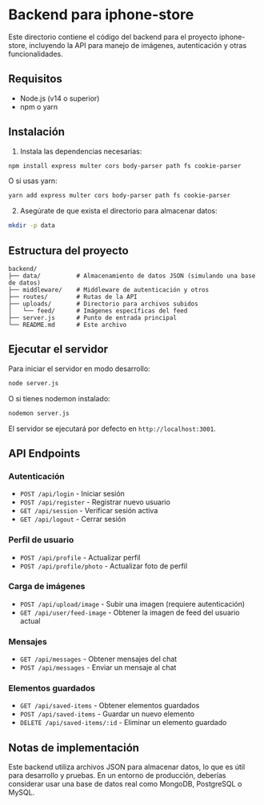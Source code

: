 # Backend para iphone-store

Este directorio contiene el código del backend para el proyecto iphone-store, incluyendo la API para manejo de imágenes, autenticación y otras funcionalidades.

## Requisitos

- Node.js (v14 o superior)
- npm o yarn

## Instalación

1. Instala las dependencias necesarias:

```bash
npm install express multer cors body-parser path fs cookie-parser
```

O si usas yarn:

```bash
yarn add express multer cors body-parser path fs cookie-parser
```

2. Asegúrate de que exista el directorio para almacenar datos:

```bash
mkdir -p data
```

## Estructura del proyecto

```
backend/
├── data/          # Almacenamiento de datos JSON (simulando una base de datos)
├── middleware/    # Middleware de autenticación y otros
├── routes/        # Rutas de la API
├── uploads/       # Directorio para archivos subidos
│   └── feed/      # Imágenes específicas del feed
├── server.js      # Punto de entrada principal
└── README.md      # Este archivo
```

## Ejecutar el servidor

Para iniciar el servidor en modo desarrollo:

```bash
node server.js
```

O si tienes nodemon instalado:

```bash
nodemon server.js
```

El servidor se ejecutará por defecto en `http://localhost:3001`.

## API Endpoints

### Autenticación

- `POST /api/login` - Iniciar sesión
- `POST /api/register` - Registrar nuevo usuario
- `GET /api/session` - Verificar sesión activa
- `GET /api/logout` - Cerrar sesión

### Perfil de usuario

- `POST /api/profile` - Actualizar perfil
- `POST /api/profile/photo` - Actualizar foto de perfil

### Carga de imágenes

- `POST /api/upload/image` - Subir una imagen (requiere autenticación)
- `GET /api/user/feed-image` - Obtener la imagen de feed del usuario actual

### Mensajes

- `GET /api/messages` - Obtener mensajes del chat
- `POST /api/messages` - Enviar un mensaje al chat

### Elementos guardados

- `GET /api/saved-items` - Obtener elementos guardados
- `POST /api/saved-items` - Guardar un nuevo elemento
- `DELETE /api/saved-items/:id` - Eliminar un elemento guardado

## Notas de implementación

Este backend utiliza archivos JSON para almacenar datos, lo que es útil para desarrollo y pruebas. En un entorno de producción, deberías considerar usar una base de datos real como MongoDB, PostgreSQL o MySQL.